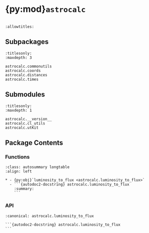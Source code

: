 # {py:mod}`astrocalc`

```{py:module} astrocalc
```

```{autodoc2-docstring} astrocalc
:allowtitles:
```

## Subpackages

```{toctree}
:titlesonly:
:maxdepth: 3

astrocalc.commonutils
astrocalc.coords
astrocalc.distances
astrocalc.times
```

## Submodules

```{toctree}
:titlesonly:
:maxdepth: 1

astrocalc.__version__
astrocalc.cl_utils
astrocalc.utKit
```

## Package Contents

### Functions

````{list-table}
:class: autosummary longtable
:align: left

* - {py:obj}`luminosity_to_flux <astrocalc.luminosity_to_flux>`
  - ```{autodoc2-docstring} astrocalc.luminosity_to_flux
    :summary:
    ```
````

### API

````{py:function} luminosity_to_flux(lumErg_S, dist_Mpc)
:canonical: astrocalc.luminosity_to_flux

```{autodoc2-docstring} astrocalc.luminosity_to_flux
```
````
